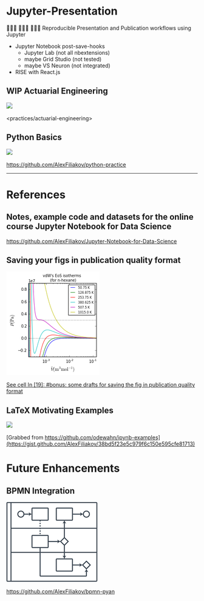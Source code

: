 
# Jupyter-Presentation

👩🏽‍🔬 👨🏽‍💻 👨🏿‍🏫 Reproducible Presentation and Publication workflows using Jupyter

- Jupyter Notebook post-save-hooks
  - Jupyter Lab (not all nbextensions)
  - maybe Grid Studio (not tested)
  - maybe VS Neuron (not integrated)
- RISE with React.js

## **WIP** Actuarial Engineering

<img src="https://www.cosmic-core.org/wp-content/uploads/2018/10/rainbow-galaxy-lr.jpg" width="300px" />

<practices/actuarial-engineering>

## Python Basics

<img src="https://upload.wikimedia.org/wikipedia/commons/7/71/Serpiente_alquimica.jpg" width="300px"/>

<https://github.com/AlexFiliakov/python-practice>

---

# References

## Notes, example code and datasets for the online course Jupyter Notebook for Data Science

<https://github.com/AlexFiliakov/Jupyter-Notebook-for-Data-Science>

## Saving your figs in publication quality format

<img src="images/publish-chart.png" style="background: #efefef"/>

[See cell In [19]: #bonus: some drafts for saving the fig in publication quality format](https://github.com/AlexFiliakov/PyTherm-applied-thermodynamics/blob/master/contents/main-lectures/2-numpy-matplotlib-vdW-EoS-isotherms.ipynb)

## LaTeX Motivating Examples

<img src="https://render.githubusercontent.com/render/math?math=%5Cbegin%7Baligned%7D%0A%5Cnabla%20%5Ctimes%20%5Cvec%7B%5Cmathbf%7BB%7D%7D%20-%5C%2C%20%5Cfrac1c%5C%2C%20%5Cfrac%7B%5Cpartial%5Cvec%7B%5Cmathbf%7BE%7D%7D%7D%7B%5Cpartial%20t%7D%20%26amp%3B%20%3D%20%5Cfrac%7B4%5Cpi%7D%7Bc%7D%5Cvec%7B%5Cmathbf%7Bj%7D%7D%20%5C%5C%20%20%20%5Cnabla%20%5Ccdot%20%5Cvec%7B%5Cmathbf%7BE%7D%7D%20%26amp%3B%20%3D%204%20%5Cpi%20%5Crho%20%5C%5C%0A%5Cnabla%20%5Ctimes%20%5Cvec%7B%5Cmathbf%7BE%7D%7D%5C%2C%20%2B%5C%2C%20%5Cfrac1c%5C%2C%20%5Cfrac%7B%5Cpartial%5Cvec%7B%5Cmathbf%7BB%7D%7D%7D%7B%5Cpartial%20t%7D%20%26amp%3B%20%3D%20%5Cvec%7B%5Cmathbf%7B0%7D%7D%20%5C%5C%0A%5Cnabla%20%5Ccdot%20%5Cvec%7B%5Cmathbf%7BB%7D%7D%20%26amp%3B%20%3D%200%20%0A%5Cend%7Baligned%7D&mode=display" style="background: #efefef"/>

[Grabbed from https://github.com/odewahn/ipynb-examples](https://gist.github.com/AlexFiliakov/38bd5f23e5c979f6c150e595cfe81713)

# Future Enhancements

## BPMN Integration

![Display Flowcharts](images/bpmn-flowchart-example.png)

<https://github.com/AlexFiliakov/bpmn-pyan>
